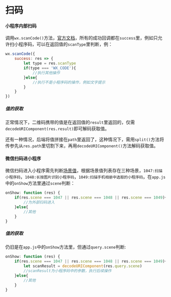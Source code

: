 # 扫码

#### 小程序内部扫码

调用```wx.scanCode()```方法，[官方文档](https://developers.weixin.qq.com/miniprogram/dev/api/device/scan/wx.scanCode.html)，所有的成功回调都在```success```里，例如只允许扫小程序码，可以在返回值的```scanType```里判断，例：
```javascript
wx.scanCode({
    success: res => {
        let type = res.scanType
        if(type === 'WX_CODE'){
        	//执行其他操作
        }else{
        	//执行不是小程序码的操作，例如文字提示
        }
    }
})
```
##### 值的获取
正常情况下，二维码携带的值是在返回值的```result```里返回的，仅需```decodeURIComponent(res.result)```即可解码获取值。

还有一种情况，后端将值拼接在```path```里返回了，这种情况下，需用```split()```方法将传参先从```res.path```里切割下来，再用```decodeURIComponent()```方法解码获取值。

#### 微信扫码进小程序

微信扫码进入小程序需先判断[场景值](https://developers.weixin.qq.com/miniprogram/dev/reference/scene-list.html)，根据场景值列表存在三种场景，```1047:扫描小程序码```，```1048:长按图片识别小程序码```，```1049:扫描手机相册中选取的小程序码```，在```app.js```中的```onShow```方法里通过```scene```判断：
```javascript
onShow: function (res) {
	if(res.scene === 1047 || res.scene === 1048 || res.scene === 1049){
		//为外部扫码进入
	}else{
		//其他
	}
}
```
##### 值的获取
仍旧是在```app.js```中的```onShow```方法里，但通过```query.scene```判断:
```javascript
onShow: function (res) {
	if(res.scene === 1047 || res.scene === 1048 || res.scene === 1049){
		let scanResult = decodeURIComponent(res.query.scene)
		//scanResult为小程序码中的参数，执行后续操作
	}else{
		//其他
	}
}
```
